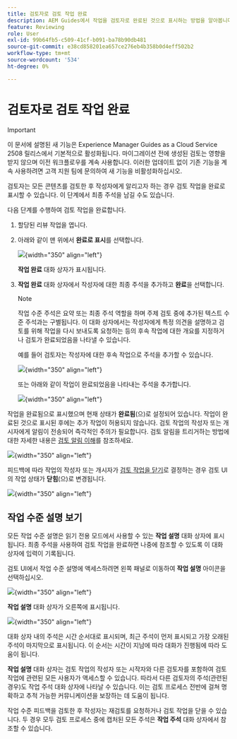 ```yaml
---
title: 검토자로 검토 작업 완료
description: AEM Guides에서 작업을 검토자로 완료된 것으로 표시하는 방법을 알아봅니다.
feature: Reviewing
role: User
exl-id: 99b64fb5-c509-41cf-b091-ba78b90db481
source-git-commit: e38cd858201ea657ce276eb4b358b0d4eff502b2
workflow-type: tm+mt
source-wordcount: '534'
ht-degree: 0%

---
```


# 검토자로 검토 작업 완료

>[!IMPORTANT]
>
> 이 문서에 설명된 새 기능은 Experience Manager Guides as a Cloud Service 2508 릴리스에서 기본적으로 활성화됩니다. 마이그레이션 전에 생성된 검토는 영향을 받지 않으며 이전 워크플로우를 계속 사용합니다. 이러한 업데이트 없이 기존 기능을 계속 사용하려면 고객 지원 팀에 문의하여 새 기능을 비활성화하십시오.

검토자는 모든 콘텐츠를 검토한 후 작성자에게 알리고자 하는 경우 검토 작업을 완료로 표시할 수 있습니다. 이 단계에서 최종 주석을 남길 수도 있습니다.

다음 단계를 수행하여 검토 작업을 완료합니다.

1. 할당된 리뷰 작업을 엽니다.
2. 아래와 같이 맨 위에서 **완료로 표시**&#x200B;를 선택합니다.

   ![](images/review-task-mark-as-done.png){width="350" align="left"}

   **작업 완료** 대화 상자가 표시됩니다.
3. **작업 완료** 대화 상자에서 작성자에 대한 최종 주석을 추가하고 **완료**&#x200B;을 선택합니다.

   >[!NOTE]
   >
   > 작업 수준 주석은 요약 또는 최종 주석 역할을 하며 주제 검토 중에 추가된 텍스트 수준 주석과는 구별됩니다. 이 대화 상자에서는 작성자에게 특정 의견을 설명하고 검토를 위해 작업을 다시 보내도록 요청하는 등의 후속 작업에 대한 개요를 지정하거나 검토가 완료되었음을 나타낼 수 있습니다.

   예를 들어 검토자는 작성자에 대한 후속 작업으로 주석을 추가할 수 있습니다.

   ![](images/complete-task-dialog-followup.png){width="350" align="left"}

   또는 아래와 같이 작업이 완료되었음을 나타내는 주석을 추가합니다.

   ![](images/complete-task-dialog.png){width="350" align="left"}


작업을 완료됨으로 표시했으며 현재 상태가 **완료됨**(으)로 설정되어 있습니다. 작업이 완료된 것으로 표시된 후에는 추가 작업이 허용되지 않습니다. 검토 작업의 작성자 또는 개시자에게 알림이 전송되어 즉각적인 주의가 필요합니다. 검토 알림을 트리거하는 방법에 대한 자세한 내용은 [검토 알림 이해](./review-understanding-review-notifications.md)를 참조하세요.

![](images/task-completed-status.png){width="350" align="left"}

피드백에 따라 작업의 작성자 또는 개시자가 [검토 작업을 닫기](./review-close-review-task.md)로 결정하는 경우 검토 UI의 작업 상태가 **닫힘**(으)로 변경됩니다.

![](images/review-status-closed-review-ui.png){width="350" align="left"}

## 작업 수준 설명 보기

모든 작업 수준 설명은 읽기 전용 모드에서 사용할 수 있는 **작업 설명** 대화 상자에 표시됩니다. 최종 주석을 사용하여 검토 작업을 완료하면 나중에 참조할 수 있도록 이 대화 상자에 입력이 기록됩니다.

검토 UI에서 작업 수준 설명에 액세스하려면 왼쪽 패널로 이동하여 **작업 설명** 아이콘을 선택하십시오.

![](images/task-comments-icon.png){width="350" align="left"}

**작업 설명** 대화 상자가 오른쪽에 표시됩니다.

![](images/task-comments-reviewer.png){width="350" align="left"}

대화 상자 내의 주석은 시간 순서대로 표시되며, 최근 주석이 먼저 표시되고 가장 오래된 주석이 마지막으로 표시됩니다. 이 순서는 시간이 지남에 따라 대화가 진행됨에 따라 도움이 됩니다.

**작업 설명** 대화 상자는 검토 작업의 작성자 또는 시작자와 다른 검토자를 포함하여 검토 작업에 관련된 모든 사용자가 액세스할 수 있습니다. 따라서 다른 검토자의 주석(관련된 경우)도 작업 주석 대화 상자에 나타날 수 있습니다. 이는 검토 프로세스 전반에 걸쳐 명확하고 추적 가능한 커뮤니케이션을 보장하는 데 도움이 됩니다.

작업 수준 피드백을 검토한 후 작성자는 재검토를 요청하거나 검토 작업을 닫을 수 있습니다. 두 경우 모두 검토 프로세스 중에 캡처된 모든 주석은 **작업 주석** 대화 상자에서 참조할 수 있습니다.
